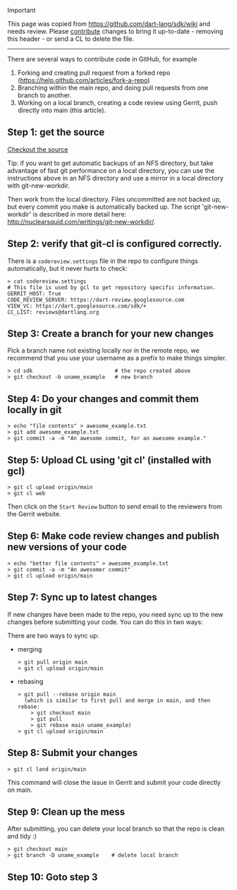 > [!IMPORTANT]
> This page was copied from https://github.com/dart-lang/sdk/wiki and needs review.
> Please [contribute](../CONTRIBUTING.md) changes to bring it up-to-date -
> removing this header - or send a CL to delete the file.

---

There are several ways to contribute code in GitHub, for example

1. Forking and creating pull request from a forked repo (https://help.github.com/articles/fork-a-repo)
1. Branching within the main repo, and doing pull requests from one branch to another.
1. Working on a local branch, creating a code review using Gerrit, push directly into main (this article).

## Step 1: get the source

[Checkout the source](Building.md#source)

Tip: if you want to get automatic backups of an NFS directory, but take advantage of fast git performance on a local directory, you can use the instructions above in an NFS directory and use a mirror in a local directory with git-new-workdir.

Then work from the local directory. Files uncommitted are not backed up, but every commit you make is automatically backed up. The script 'git-new-workdir' is described in more detail here: http://nuclearsquid.com/writings/git-new-workdir/.
 
## Step 2: verify that git-cl is configured correctly.
 
There is a `codereview.settings` file in the repo to configure things automatically, but it never hurts to check:

    > cat codereview.settings
    # This file is used by gcl to get repository specific information.
    GERRIT_HOST: True
    CODE_REVIEW_SERVER: https://dart-review.googlesource.com
    VIEW_VC: https://dart.googlesource.com/sdk/+
    CC_LIST: reviews@dartlang.org

## Step 3: Create a branch for your new changes

Pick a branch name not existing locally nor in the remote repo, we recommend that you use your username as a prefix to make things simpler.

    > cd sdk                          # the repo created above
    > git checkout -b uname_example   # new branch

## Step 4: Do your changes and commit them locally in git

    > echo "file contents" > awesome_example.txt
    > git add awesome_example.txt
    > git commit -a -m "An awesome commit, for an awesome example."

## Step 5: Upload CL using 'git cl' (installed with gcl)

    > git cl upload origin/main
    > git cl web

Then click on the `Start Review` button to send email to the reviewers from the Gerrit website.

## Step 6: Make code review changes and publish new versions of your code

    > echo "better file contents" > awesome_example.txt
    > git commit -a -m "An awesomer commit"
    > git cl upload origin/main

## Step 7: Sync up to latest changes

If new changes have been made to the repo, you need sync up to the new changes before submitting your code. You can do this in two ways:

There are two ways to sync up:
  * merging

        > git pull origin main
        > git cl upload origin/main

  * rebasing

        > git pull --rebase origin main
          (which is similar to first pull and merge in main, and then rebase:
            > git checkout main
            > git pull
            > git rebase main uname_example)
        > git cl upload origin/main

## Step 8: Submit your changes

    > git cl land origin/main

This command will close the issue in Gerrit and submit your code directly on main.

## Step 9: Clean up the mess

After submitting, you can delete your local branch so that the repo is clean and tidy :)
 
    > git checkout main
    > git branch -D uname_example    # delete local branch

## Step 10: Goto step 3
